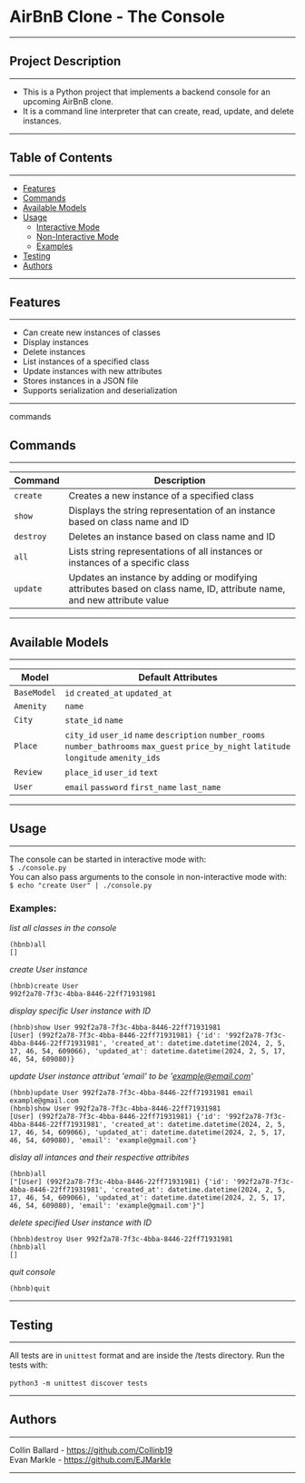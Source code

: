 # AirBnB Clone - The Console
---
## Project Description
---
- This is a Python project that implements a backend console for an upcoming AirBnB clone. 
- It is a command line interpreter that can create, read, update, and delete instances. 
---
## Table of Contents
---
- [Features](#features)
- [Commands](#commands)
- [Available Models](#available-models)
- [Usage](#usage)
  - [Interactive Mode](#interactive-mode)
  - [Non-Interactive Mode](#non-interactive-mode)
  - [Examples](#examples)
- [Testing](#testing)
- [Authors](#authors)
---
<a id="features"></a>
## Features
---
- Can create new instances of classes
- Display instances
- Delete instances
- List instances of a specified class
- Update instances with new attributes
- Stores instances in a JSON file
- Supports serialization and deserialization
---
<a id="">commands</a>
## Commands
---
| Command  | Description                                                                                      |
|----------|--------------------------------------------------------------------------------------------------|
| `create` | Creates a new instance of a specified class                                                     |
| `show`   | Displays the string representation of an instance based on class name and ID                     |
| `destroy`| Deletes an instance based on class name and ID                                                   |
| `all`    | Lists string representations of all instances or instances of a specific class                   |
| `update` | Updates an instance by adding or modifying attributes based on class name, ID, attribute name, and new attribute value  |
---
<a id="avaliable-models"></a>
## Available Models
---
| Model       | Default Attributes |
|-------------|--------------------|
| `BaseModel` | `id` `created_at` `updated_at` |
| `Amenity`   | `name` |
| `City`      | `state_id` `name` |
| `Place`     | `city_id` `user_id` `name` `description` `number_rooms` `number_bathrooms` `max_guest` `price_by_night` `latitude` `longitude` `amenity_ids` |
| `Review`    | `place_id` `user_id` `text` |
| `User`      | `email` `password` `first_name` `last_name` |
---
<a id="usage"></a>
## Usage
---
<a id="interactive-mode"></a>
The console can be started in interactive mode with: \
`$ ./console.py` \
<a id="non-interactive-mode"></a>
You can also pass arguments to the console in non-interactive mode with: \
`$ echo "create User" | ./console.py`
<a id="examples"></a>
### Examples: 
*list all classes in the console*
```
(hbnb)all
[]
```
*create User instance*
```
(hbnb)create User
992f2a78-7f3c-4bba-8446-22ff71931981
```
*display specific User instance with ID*
```
(hbnb)show User 992f2a78-7f3c-4bba-8446-22ff71931981
[User] (992f2a78-7f3c-4bba-8446-22ff71931981) {'id': '992f2a78-7f3c-4bba-8446-22ff71931981', 'created_at': datetime.datetime(2024, 2, 5, 17, 46, 54, 609066), 'updated_at': datetime.datetime(2024, 2, 5, 17, 46, 54, 609080)}
```
*update User instance attribut 'email' to be 'example@email.com'*
```
(hbnb)update User 992f2a78-7f3c-4bba-8446-22ff71931981 email example@gmail.com
(hbnb)show User 992f2a78-7f3c-4bba-8446-22ff71931981
[User] (992f2a78-7f3c-4bba-8446-22ff71931981) {'id': '992f2a78-7f3c-4bba-8446-22ff71931981', 'created_at': datetime.datetime(2024, 2, 5, 17, 46, 54, 609066), 'updated_at': datetime.datetime(2024, 2, 5, 17, 46, 54, 609080), 'email': 'example@gmail.com'}
```
*dislay all intances and their respective attribites*
```
(hbnb)all
["[User] (992f2a78-7f3c-4bba-8446-22ff71931981) {'id': '992f2a78-7f3c-4bba-8446-22ff71931981', 'created_at': datetime.datetime(2024, 2, 5, 17, 46, 54, 609066), 'updated_at': datetime.datetime(2024, 2, 5, 17, 46, 54, 609080), 'email': 'example@gmail.com'}"]
```
*delete specified User instance with ID*
```
(hbnb)destroy User 992f2a78-7f3c-4bba-8446-22ff71931981
(hbnb)all
[]
```
*quit console*
```
(hbnb)quit

```
---
<a id="testing"></a>
## Testing
---
All tests are in `unittest` format and are inside the /tests directory. 
Run the tests with: \
\
`python3 -m unittest discover tests` 

---
<a id="authors"></a>
## Authors
---
Collin Ballard - https://github.com/Collinb19 \
Evan Markle - https://github.com/EJMarkle

---
